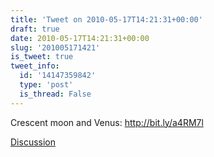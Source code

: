 ```yaml
---
title: 'Tweet on 2010-05-17T14:21:31+00:00'
draft: true
date: 2010-05-17T14:21:31+00:00
slug: '201005171421'
is_tweet: true
tweet_info:
  id: '14147359842'
  type: 'post'
  is_thread: False
---
```




Crescent moon and Venus: http://bit.ly/a4RM7l

[Discussion](https://x.com/sytelus/status/14147359842)
